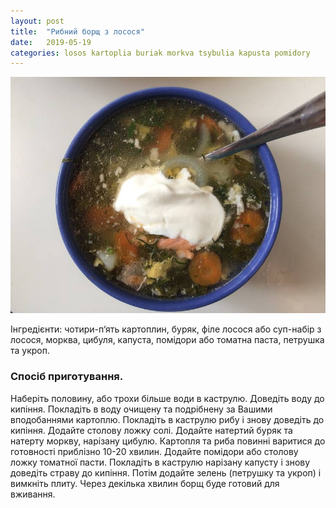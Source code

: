 ```yaml
---
layout: post
title:  "Рибний борщ з лосося"
date:   2019-05-19
categories: losos kartoplia buriak morkva tsybulia kapusta pomidory
---
```

![Рибний борщ з лосося](/public/images/2019-05-19_rybnyi_borshch_z_lososia.jpg "Рибний борщ з лосося")

Інгредієнти: чотири-п‘ять картоплин, буряк, філе лосося або суп-набір з лосося, морква, цибуля, капуста, помідори або томатна паста, петрушка та укроп.

### Спосіб приготування.

Наберіть половину, або трохи більше води в каструлю. Доведіть воду до кипіння. Покладіть в воду очищену та подрібнену за Вашими вподобаннями картоплю. Покладіть в каструлю рибу і знову доведіть до кипіння. Додайте столову ложку солі. Додайте натертий буряк та натерту моркву, нарізану цибулю. Картопля та риба повинні варитися до готовності приблізно 10-20 хвилин. Додайте помідори або столову ложку томатної пасти. Покладіть в каструлю нарізану капусту і знову доведіть страву до кипіння. Потім додайте зелень (петрушку та укроп) і вимкніть плиту. Через декілька хвилин борщ буде готовий для вживання.
